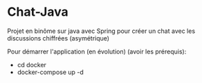 # Chat-Java
Projet en binôme sur java avec Spring pour créer un chat avec les discussions chiffrées (asymétrique)


Pour démarrer l'application (en évolution) (avoir les prérequis):
- cd docker
- docker-compose up -d